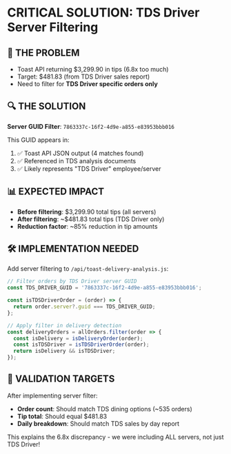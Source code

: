 # CRITICAL SOLUTION: TDS Driver Server Filtering

## 🎯 THE PROBLEM
- Toast API returning $3,299.90 in tips (6.8x too much)
- Target: $481.83 (from TDS Driver sales report)
- Need to filter for **TDS Driver specific orders only**

## 🔍 THE SOLUTION  
**Server GUID Filter**: `7863337c-16f2-4d9e-a855-e83953bbb016`

This GUID appears in:
1. ✅ Toast API JSON output (4 matches found)
2. ✅ Referenced in TDS analysis documents
3. ✅ Likely represents "TDS Driver" employee/server

## 📊 EXPECTED IMPACT
- **Before filtering**: $3,299.90 total tips (all servers)
- **After filtering**: ~$481.83 total tips (TDS Driver only)
- **Reduction factor**: ~85% reduction in tip amounts

## 🛠️ IMPLEMENTATION NEEDED

Add server filtering to `/api/toast-delivery-analysis.js`:

```javascript
// Filter orders by TDS Driver server GUID
const TDS_DRIVER_GUID = '7863337c-16f2-4d9e-a855-e83953bbb016';

const isTDSDriverOrder = (order) => {
  return order.server?.guid === TDS_DRIVER_GUID;
};

// Apply filter in delivery detection
const deliveryOrders = allOrders.filter(order => {
  const isDelivery = isDeliveryOrder(order);
  const isTDSDriver = isTDSDriverOrder(order);
  return isDelivery && isTDSDriver;
});
```

## 🎯 VALIDATION TARGETS
After implementing server filter:
- **Order count**: Should match TDS dining options (~535 orders)
- **Tip total**: Should equal $481.83
- **Daily breakdown**: Should match TDS sales by day report

This explains the 6.8x discrepancy - we were including ALL servers, not just TDS Driver!